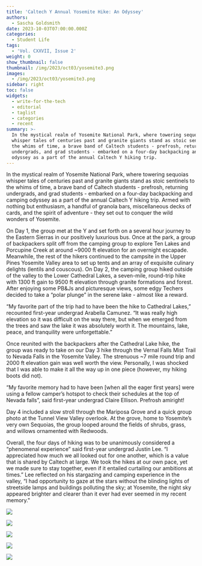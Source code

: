 ```yaml
---
title: 'Caltech Y Annual Yosemite Hike: An Odyssey'
authors:
  - Sascha Goldsmith
date: 2023-10-03T07:00:00.000Z
categories:
  - Student Life
tags:
  - 'Vol. CXXVII, Issue 2'
weight: 0
show_thumbnail: false
thumbnail: /img/2023/oct03/yosemite3.png
images:
  - /img/2023/oct03/yosemite3.png
sidebar: right
toc: false
widgets:
  - write-for-the-tech
  - editorial
  - taglist
  - categories
  - recent
summary: >-
  In the mystical realm of Yosemite National Park, where towering sequoias
  whisper tales of centuries past and granite giants stand as stoic sentinels to
  the whims of time, a brave band of Caltech students - prefrosh, returning
  undergrads, and grad students - embarked on a four-day backpacking and camping
  odyssey as a part of the annual Caltech Y hiking trip.
---
```


In the mystical realm of Yosemite National Park, where towering sequoias whisper tales of centuries past and granite giants stand as stoic sentinels to the whims of time, a brave band of Caltech students - prefrosh, returning undergrads, and grad students - embarked on a four-day backpacking and camping odyssey as a part of the annual Caltech Y hiking trip. Armed with nothing but enthusiasm, a handful of granola bars, miscellaneous decks of cards, and the spirit of adventure - they set out to conquer the wild wonders of Yosemite.

&#x9;On Day 1, the group met at the Y and set forth on a several hour journey to the Eastern Sierras in our positively luxurious bus. Once at the park, a group of backpackers split off from the camping group to explore Ten Lakes and Porcupine Creek at around ~9000 ft elevation for an overnight escapade. Meanwhile, the rest of the hikers continued to the campsite in the Upper Pines Yosemite Valley area to set up tents and an array of exquisite culinary delights (lentils and couscous).
&#x9;On Day 2, the camping group hiked outside of the valley to the Lower Cathedral Lakes, a seven-mile, round-trip hike with 1300 ft gain to 9500 ft elevation through granite formations and forest. After enjoying some PB\&Js and picturesque views, some edgy Techers decided to take a “polar plunge” in the serene lake - almost like a reward. 

“My favorite part of the trip had to have been the hike to Cathedral Lakes,” recounted first-year undergrad Arabella Camunez. “It was really high elevation so it was difficult on the way there, but when we emerged from the trees and saw the lake it was absolutely worth it. The mountains, lake, peace, and tranquility were unforgettable.”

&#x9;Once reunited with the backpackers after the Cathedral Lake hike, the group was ready to take on our Day 3 hike through the Vernal Falls Mist Trail to Nevada Falls in the Yosemite Valley. The strenuous ~7 mile round trip and 2000 ft elevation gain was well worth the view. Personally, I was shocked that I was able to make it all the way up in one piece (however, my hiking boots did not).  

“My favorite memory had to have been \[when all the eager first years] were using a fellow camper’s hotspot to check their schedules at the top of Nevada falls”, said first-year undergrad Claire Ellison. Prefrosh amiright!

&#x9;Day 4 included a slow stroll through the Mariposa Grove and a quick group photo at the Tunnel View Valley overlook. At the grove, home to Yosemite’s very own Sequoias, the group looped around the fields of shrubs, grass, and willows ornamented with Redwoods.

&#x9;Overall, the four days of hiking was to be unanimously considered a “phenomenal experience” said first-year undergrad Justin Lee. “I appreciated how much we all looked out for one another, which is a value that is shared by Caltech at large. We took the hikes at our own pace, yet we made sure to stay together, even if it entailed curtailing our ambitions at times.” Lee reflected on his stargazing and camping experience in the valley, “I had opportunity to gaze at the stars without the blinding lights of streetside lamps and buildings polluting the sky; at Yosemite, the night sky appeared brighter and clearer than it ever had ever seemed in my recent memory."

![](/img/2023/oct03/yosemite1.png)

![](/img/2023/oct03/yosemite2.png)

![](/img/2023/oct03/yosemite3.png)

![](/img/2023/oct03/yosemite4.png)

![](/img/2023/oct03/yosemite5.png)
